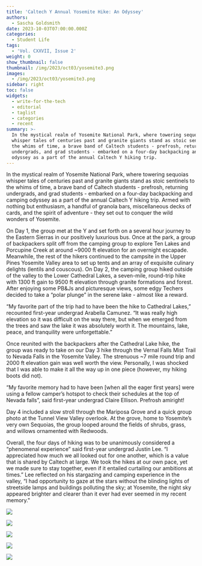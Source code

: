 ```yaml
---
title: 'Caltech Y Annual Yosemite Hike: An Odyssey'
authors:
  - Sascha Goldsmith
date: 2023-10-03T07:00:00.000Z
categories:
  - Student Life
tags:
  - 'Vol. CXXVII, Issue 2'
weight: 0
show_thumbnail: false
thumbnail: /img/2023/oct03/yosemite3.png
images:
  - /img/2023/oct03/yosemite3.png
sidebar: right
toc: false
widgets:
  - write-for-the-tech
  - editorial
  - taglist
  - categories
  - recent
summary: >-
  In the mystical realm of Yosemite National Park, where towering sequoias
  whisper tales of centuries past and granite giants stand as stoic sentinels to
  the whims of time, a brave band of Caltech students - prefrosh, returning
  undergrads, and grad students - embarked on a four-day backpacking and camping
  odyssey as a part of the annual Caltech Y hiking trip.
---
```


In the mystical realm of Yosemite National Park, where towering sequoias whisper tales of centuries past and granite giants stand as stoic sentinels to the whims of time, a brave band of Caltech students - prefrosh, returning undergrads, and grad students - embarked on a four-day backpacking and camping odyssey as a part of the annual Caltech Y hiking trip. Armed with nothing but enthusiasm, a handful of granola bars, miscellaneous decks of cards, and the spirit of adventure - they set out to conquer the wild wonders of Yosemite.

&#x9;On Day 1, the group met at the Y and set forth on a several hour journey to the Eastern Sierras in our positively luxurious bus. Once at the park, a group of backpackers split off from the camping group to explore Ten Lakes and Porcupine Creek at around ~9000 ft elevation for an overnight escapade. Meanwhile, the rest of the hikers continued to the campsite in the Upper Pines Yosemite Valley area to set up tents and an array of exquisite culinary delights (lentils and couscous).
&#x9;On Day 2, the camping group hiked outside of the valley to the Lower Cathedral Lakes, a seven-mile, round-trip hike with 1300 ft gain to 9500 ft elevation through granite formations and forest. After enjoying some PB\&Js and picturesque views, some edgy Techers decided to take a “polar plunge” in the serene lake - almost like a reward. 

“My favorite part of the trip had to have been the hike to Cathedral Lakes,” recounted first-year undergrad Arabella Camunez. “It was really high elevation so it was difficult on the way there, but when we emerged from the trees and saw the lake it was absolutely worth it. The mountains, lake, peace, and tranquility were unforgettable.”

&#x9;Once reunited with the backpackers after the Cathedral Lake hike, the group was ready to take on our Day 3 hike through the Vernal Falls Mist Trail to Nevada Falls in the Yosemite Valley. The strenuous ~7 mile round trip and 2000 ft elevation gain was well worth the view. Personally, I was shocked that I was able to make it all the way up in one piece (however, my hiking boots did not).  

“My favorite memory had to have been \[when all the eager first years] were using a fellow camper’s hotspot to check their schedules at the top of Nevada falls”, said first-year undergrad Claire Ellison. Prefrosh amiright!

&#x9;Day 4 included a slow stroll through the Mariposa Grove and a quick group photo at the Tunnel View Valley overlook. At the grove, home to Yosemite’s very own Sequoias, the group looped around the fields of shrubs, grass, and willows ornamented with Redwoods.

&#x9;Overall, the four days of hiking was to be unanimously considered a “phenomenal experience” said first-year undergrad Justin Lee. “I appreciated how much we all looked out for one another, which is a value that is shared by Caltech at large. We took the hikes at our own pace, yet we made sure to stay together, even if it entailed curtailing our ambitions at times.” Lee reflected on his stargazing and camping experience in the valley, “I had opportunity to gaze at the stars without the blinding lights of streetside lamps and buildings polluting the sky; at Yosemite, the night sky appeared brighter and clearer than it ever had ever seemed in my recent memory."

![](/img/2023/oct03/yosemite1.png)

![](/img/2023/oct03/yosemite2.png)

![](/img/2023/oct03/yosemite3.png)

![](/img/2023/oct03/yosemite4.png)

![](/img/2023/oct03/yosemite5.png)
